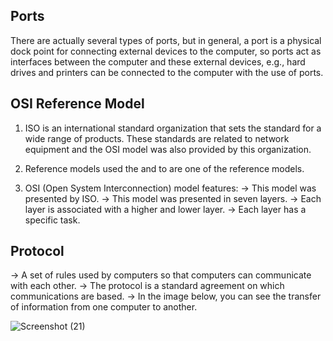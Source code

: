 ## Ports

   There are actually several types of ports, but in general, a port is a physical dock point for connecting external devices to the computer, so ports act as interfaces between the computer and these external devices, e.g., hard drives and printers can be connected to the computer with the use of ports.
   
## OSI Reference Model

1. ISO is an international standard organization that sets the standard for a wide range of
products. These standards are related to network equipment and the OSI model was
also provided by this organization.

2. Reference models used the and to are one of the reference models.
                               
3. OSI (Open System Interconnection) model features:
     -> This model was presented by ISO.
     -> This model was presented in seven layers.
     -> Each layer is associated with a higher and lower layer.
     -> Each layer has a specific task.

## Protocol
   -> A set of rules used by computers so that computers can communicate with each other.
   -> The protocol is a standard agreement on which communications are based.
   -> In the image below, you can see the transfer of information from one computer to another.
   
![Screenshot (21)](https://user-images.githubusercontent.com/61587800/232993783-997696bb-4b43-4834-aeb6-41e9cf61cf67.png)

